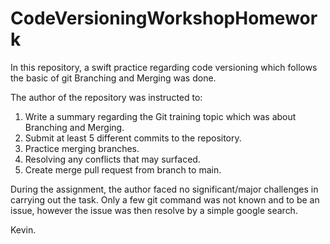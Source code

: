 # CodeVersioningWorkshopHomework

In this repository, a swift practice regarding code versioning which follows the basic of git Branching and Merging was done.

The author of the repository was instructed to:
1. Write a summary regarding the Git training topic which was about Branching and Merging.
2. Submit at least 5 different commits to the repository.
3. Practice merging branches.
4. Resolving any conflicts that may surfaced.
5. Create merge pull request from branch to main.

During the assignment, the author faced no significant/major challenges in carrying out the task. 
Only a few git command was not known and to be an issue, however the issue was then resolve by a simple google search.


Kevin.
